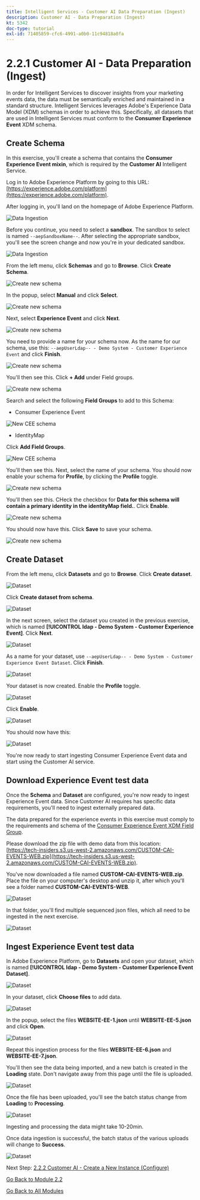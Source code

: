 ```yaml
---
title: Intelligent Services - Customer AI Data Preparation (Ingest)
description: Customer AI - Data Preparation (Ingest)
kt: 5342
doc-type: tutorial
exl-id: 71405859-cfc6-4991-a0b0-11c94818a0fa
---
```

# 2.2.1 Customer AI - Data Preparation (Ingest)

In order for Intelligent Services to discover insights from your marketing events data, the data must be semantically enriched and maintained in a standard structure. Intelligent Services leverages Adobe's Experience Data Model (XDM) schemas in order to achieve this.
Specifically, all datasets that are used in Intelligent Services must conform to the **Consumer Experience Event** XDM schema.

## Create Schema

In this exercise, you'll create a schema that contains the **Consumer Experience Event mixin**, which is required by the **Customer AI** Intelligent Service.

Log in to Adobe Experience Platform by going to this URL: [https://experience.adobe.com/platform](https://experience.adobe.com/platform).

After logging in, you'll land on the homepage of Adobe Experience Platform.

![Data Ingestion](../../datacollection/module1.2/images/home.png)

Before you continue, you need to select a **sandbox**. The sandbox to select is named ``--aepSandboxName--``. After selecting the appropriate sandbox, you'll see the screen change and now you're in your dedicated sandbox.

![Data Ingestion](../../datacollection/module1.2/images/sb1.png)

From the left menu, click **Schemas** and go to **Browse**. Click **Create Schema**.

![Create new schema](./images/createschemabutton.png)

In the popup, select **Manual** and click **Select**.

![Create new schema](./images/schmanual.png)

Next, select **Experience Event** and click **Next**.

![Create new schema](./images/xdmee.png)

You need to provide a name for your schema now. As the name for our schema, use this: `--aepUserLdap-- - Demo System - Customer Experience Event` and click **Finish**.

![Create new schema](./images/schname.png)

You'll then see this. Click **+ Add** under Field groups.

![Create new schema](./images/xdmee1.png)

Search and select the following **Field Groups** to add to this Schema:

- Consumer Experience Event

![New CEE schema](./images/cee1.png)

- IdentityMap

Click **Add Field Groups**.

![New CEE schema](./images/cee2.png)

You'll then see this. Next, select the name of your schema. You should now enable your schema for **Profile**, by clicking the **Profile** toggle.

![Create new schema](./images/xdmee3.png)

You'll then see this. CHeck the checkbox for **Data for this schema will contain a primary identity in the identityMap field.**. Click **Enable**.

![Create new schema](./images/xdmee4.png)

You should now have this. Click **Save** to save your schema.

![Create new schema](./images/xdmee5.png)

## Create Dataset

From the left menu, click **Datasets** and go to **Browse**. Click **Create dataset**.

![Dataset](./images/createds.png)

Click **Create dataset from schema**.

![Dataset](./images/createdatasetfromschema.png)

In the next screen, select the dataset you created in the previous exercise, which is named **[!UICONTROL ldap - Demo System - Customer Experience Event]**. Click **Next**.

![Dataset](./images/createds1.png)

As a name for your dataset, use `--aepUserLdap-- - Demo System - Customer Experience Event Dataset`. Click **Finish**.

![Dataset](./images/createds2.png)

Your dataset is now created. Enable the **Profile** toggle.

![Dataset](./images/createds3.png)

Click **Enable**.

![Dataset](./images/createds4.png)

You should now have this:

![Dataset](./images/createds5.png)

You're now ready to start ingesting Consumer Experience Event data and start using the Customer AI service.

## Download Experience Event test data

Once the **Schema** and **Dataset** are configured, you're now ready to ingest Experience Event data. Since Customer AI requires has specific data requirements, you'll need to ingest externally prepared data.

The data prepared for the experience events in this exercise must comply to the requirements and schema of the [Consumer Experience Event XDM Field Group](https://github.com/adobe/xdm/blob/797cf4930d5a80799a095256302675b1362c9a15/docs/reference/context/experienceevent-consumer.schema.md).

Please download the zip file with demo data from this location: [https://tech-insiders.s3.us-west-2.amazonaws.com/CUSTOM-CAI-EVENTS-WEB.zip](https://tech-insiders.s3.us-west-2.amazonaws.com/CUSTOM-CAI-EVENTS-WEB.zip).

You've now downloaded a file named **CUSTOM-CAI-EVENTS-WEB.zip**. Place the file on your computer's desktop and unzip it, after which you'll see a folder named **CUSTOM-CAI-EVENTS-WEB**. 

![Dataset](./images/ingest.png)

In that folder, you'll find multiple sequenced json files, which all need to be ingested in the next exercise.

![Dataset](./images/ingest1a.png)

## Ingest Experience Event test data

In Adobe Experience Platform, go to **Datasets** and open your dataset, which is named **[!UICONTROL ldap - Demo System - Customer Experience Event Dataset]**.

![Dataset](./images/ingest1.png)

In your dataset, click **Choose files** to add data.

![Dataset](./images/ingest2.png)

In the popup, select the files **WEBSITE-EE-1.json** until **WEBSITE-EE-5.json** and click **Open**.

![Dataset](./images/ingest3.png)

Repeat this ingestion process for the files **WEBSITE-EE-6.json** and **WEBSITE-EE-7.json**.

You'll then see the data being imported, and a new batch is created in the **Loading** state. Don't navigate away from this page until the file is uploaded.

![Dataset](./images/ingest4.png) 

Once the file has been uploaded, you'll see the batch status change from **Loading** to **Processing**.

![Dataset](./images/ingest5.png)

Ingesting and processing the data might take 10-20min.

Once data ingestion is successful, the batch status of the various uploads will change to **Success**.

![Dataset](./images/ingest7.png)

Next Step: [2.2.2 Customer AI - Create a New Instance (Configure)](./ex2.md)

[Go Back to Module 2.2](./intelligent-services.md)

[Go Back to All Modules](./../../../overview.md)
